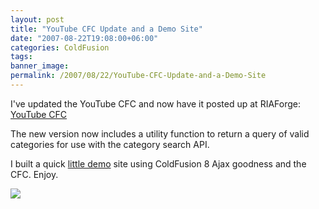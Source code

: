 ```yaml
---
layout: post
title: "YouTube CFC Update and a Demo Site"
date: "2007-08-22T19:08:00+06:00"
categories: ColdFusion 
tags: 
banner_image: 
permalink: /2007/08/22/YouTube-CFC-Update-and-a-Demo-Site
---
```


I've updated the YouTube CFC and now have it posted up at RIAForge: <a href="http://youtubecfc.riaforge.org/">YouTube CFC</a>

The new version now includes a utility function to return a query of valid categories for use with the category search API. 

I built a quick <a href="http://www.raymondcamden.com/demos/yt/">little demo</a> site using ColdFusion 8 Ajax goodness and the CFC. Enjoy.

<img src="https://static.raymondcamden.com/images/cfjedi/ytb.png">